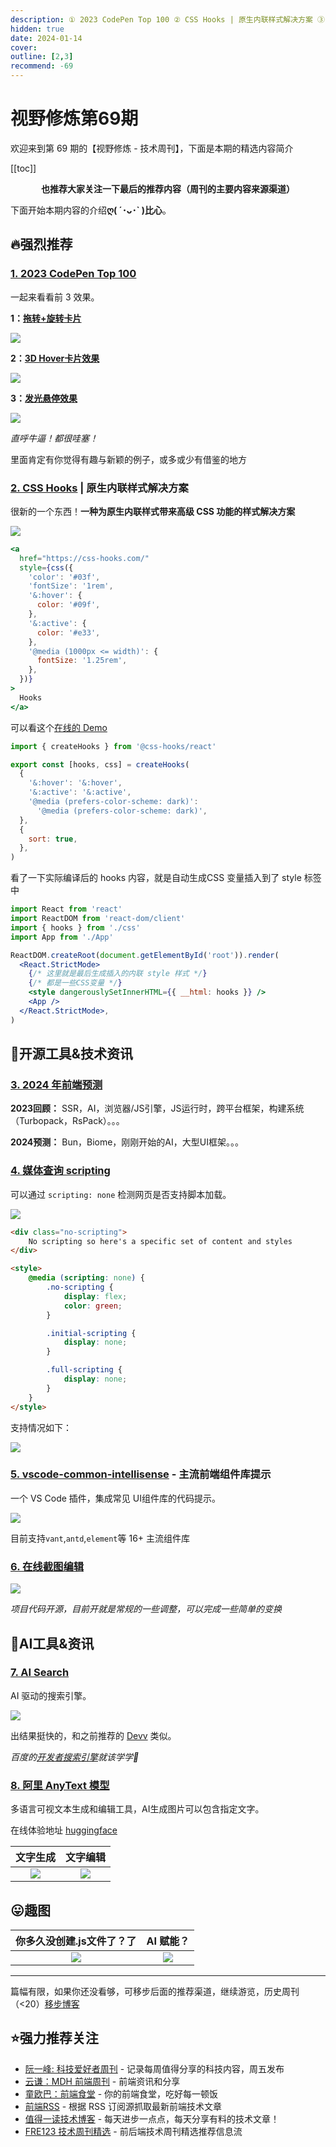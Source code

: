 ```yaml
---
description: ① 2023 CodePen Top 100 ② CSS Hooks | 原生内联样式解决方案 ③ 2024 年前端预测 ④ 媒体查询 scripting ⑤ vscode-common-intellisense - 主流前端组件库提示 ⑥ 在线截图编辑 ⑦ AI Search ⑧ 阿里 AnyText 模型
hidden: true
date: 2024-01-14
cover:
outline: [2,3]
recommend: -69
---
```


# 视野修炼第69期

欢迎来到第 69 期的【视野修炼 - 技术周刊】，下面是本期的精选内容简介

[[toc]]

<center>

**​也推荐大家关注一下最后的推荐内容（周刊的主要内容来源渠道）**
</center>

下面开始本期内容的介绍**ღ( ´･ᴗ･` )比心**。
## 🔥强烈推荐
### [1. 2023 CodePen Top 100](https://codepen.io/2023/popular)
一起来看看前 3 效果。

**1：[拖转+旋转卡片](https://codepen.io/supah/pen/xxJMbbg)**

![](https://img.cdn.sugarat.top/mdImg/MTcwNTIyNDI5NjI1NQ==705224296255)

**2：[3D Hover卡片效果](https://codepen.io/gayane-gasparyan/pen/wvxewXO)**

![](https://img.cdn.sugarat.top/mdImg/MTcwNTIyNDU1OTU2MA==705224559560)

**3：[发光悬停效果](https://codepen.io/inescodes/pen/PoxMyvX)**

![](https://img.cdn.sugarat.top/mdImg/MTcwNTIyNDcyNjQxNg==705224726416)

*直呼牛逼！都很哇塞！*

里面肯定有你觉得有趣与新颖的例子，或多或少有借鉴的地方
### [2. CSS Hooks](https://github.com/css-hooks/css-hooks) | 原生内联样式解决方案

很新的一个东西！**一种为原生内联样式带来高级 CSS 功能的样式解决方案**


![](https://img.cdn.sugarat.top/mdImg/MTcwNTIyOTkzNjk2NQ==705229936965)

```jsx
<a
  href="https://css-hooks.com/"
  style={css({
    'color': '#03f',
    'fontSize': '1rem',
    '&:hover': {
      color: '#09f',
    },
    '&:active': {
      color: '#e33',
    },
    '@media (1000px <= width)': {
      fontSize: '1.25rem',
    },
  })}
>
  Hooks
</a>
```

可以看这个[在线的 Demo](https://codesandbox.io/p/devbox/example-react-pk9thc?file=/src/css.ts)

```js
import { createHooks } from '@css-hooks/react'

export const [hooks, css] = createHooks(
  {
    '&:hover': '&:hover',
    '&:active': '&:active',
    '@media (prefers-color-scheme: dark)':
      '@media (prefers-color-scheme: dark)',
  },
  {
    sort: true,
  },
)
```
看了一下实际编译后的 hooks 内容，就是自动生成CSS 变量插入到了 style 标签中

```jsx
import React from 'react'
import ReactDOM from 'react-dom/client'
import { hooks } from './css'
import App from './App'

ReactDOM.createRoot(document.getElementById('root')).render(
  <React.StrictMode>
    {/* 这里就是最后生成插入的内联 style 样式 */}
    {/* 都是一些CSS变量 */}
    <style dangerouslySetInnerHTML={{ __html: hooks }} />
    <App />
  </React.StrictMode>,
)
```
## 🔧开源工具&技术资讯
### [3. 2024 年前端预测](https://buttondown.email/whatever_jamie/archive/frontend-predictions-for-2024/)
**2023回顾：** SSR，AI，浏览器/JS引擎，JS运行时，跨平台框架，构建系统（Turbopack，RsPack）。。。

**2024预测：** Bun，Biome，刚刚开始的AI，大型UI框架。。。

### [4. 媒体查询 scripting](https://frontendfoc.us/link/149767/web)

可以通过 `scripting: none` 检测网页是否支持脚本加载。

![](https://img.cdn.sugarat.top/mdImg/MTcwNTIyOTQ3MTAxMg==705229471012)

```html
<div class="no-scripting">
    No scripting so here's a specific set of content and styles
</div>

<style>
    @media (scripting: none) {
        .no-scripting {
            display: flex;
            color: green;
        }

        .initial-scripting {
            display: none;
        }

        .full-scripting {
            display: none;
        }
    }
</style>
```

支持情况如下：

![](https://img.cdn.sugarat.top/mdImg/MTcwNTIyOTU2MTY4Nw==705229561687)


### [5. vscode-common-intellisense](https://github.com/Simon-He95/vscode-common-intellisense) - 主流前端组件库提示
一个 VS Code 插件，集成常见 UI组件库的代码提示。

![](https://img.cdn.sugarat.top/mdImg/MTcwNTIyMjM2NTk1Mg==705222365952)

目前支持`vant`,`antd`,`element`等 16+ 主流组件库

### [6. 在线截图编辑](https://github.com/CH563/shot-easy-website)

![](https://img.cdn.sugarat.top/mdImg/MTcwNTIyMTc4ODQ1MQ==705221788451)

*项目代码开源，目前开就是常规的一些调整，可以完成一些简单的变换*

## 🤖AI工具&资讯
### [7. AI Search](https://aoyo.ai/search)
AI 驱动的搜索引擎。

![](https://img.cdn.sugarat.top/mdImg/MTcwNTIyMTI5NDYxNA==705221294614)

出结果挺快的，和之前推荐的 [Devv](https://devv.ai/zh) 类似。

*百度的[开发者搜索引擎](https://kaifa.baidu.com/)就该学学🤔*

### [8. 阿里 AnyText 模型](https://github.com/tyxsspa/AnyText)
多语言可视文本生成和编辑工具，AI生成图片可以包含指定文字。

在线体验地址 [huggingface](https://huggingface.co/spaces/modelscope/AnyText)

|                                文字生成                                 |                                文字编辑                                 |
| :---------------------------------------------------------------------: | :---------------------------------------------------------------------: |
| ![](https://img.cdn.sugarat.top/mdImg/MTcwNTIzMTkxODY4OQ==705231918689) | ![](https://img.cdn.sugarat.top/mdImg/MTcwNTIzMTcxMjkxMQ==705231712911) |
## 😛趣图

|                        你多久没创建.js文件了？了                        |                                AI 赋能？                                |
| :---------------------------------------------------------------------: | :---------------------------------------------------------------------: |
| ![](https://img.cdn.sugarat.top/mdImg/MTcwNTIyMDk0NTYxNA==705220945614) | ![](https://img.cdn.sugarat.top/mdImg/MTcwNTIyMzc1MDI0OQ==705223750249) |




---

篇幅有限，如果你还没看够，可移步后面的推荐渠道，继续游览，历史周刊（<20）[移步博客](https://www.dmsrs.org/weekly/index.html)

## ⭐️强力推荐关注
* [阮一峰: 科技爱好者周刊](https://www.ruanyifeng.com/blog/archives.html) - 记录每周值得分享的科技内容，周五发布
* [云谦：MDH 前端周刊](https://mdhweekly.com/) - 前端资讯和分享
* [童欧巴：前端食堂](https://github.com/Geekhyt/weekly) - 你的前端食堂，吃好每一顿饭
* [前端RSS](https://fed.chanceyu.com/) - 根据 RSS 订阅源抓取最新前端技术文章
* [值得一读技术博客](https://daily-blog.chlinlearn.top/) - 每天进步一点点，每天分享有料的技术文章！
* [FRE123 技术周刊精选](https://www.fre123.com/weekly) - 前后端技术周刊精选推荐信息流
